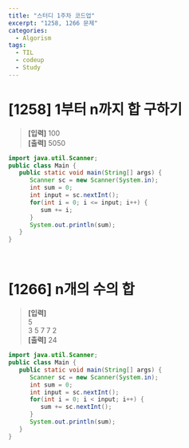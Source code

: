 ```yaml
---
title: "스터디 1주차 코드업"
excerpt: "1258, 1266 문제"
categories: 
  - Algorism
tags: 
  - TIL
  - codeup
  - Study
---
```


# [1258] 1부터 n까지 합 구하기
> **[입력]** 100<br/>
  **[출력]** 5050

```java
import java.util.Scanner;
public class Main {
   public static void main(String[] args) {
      Scanner sc = new Scanner(System.in);
      int sum = 0;
      int input = sc.nextInt();
      for(int i = 0; i <= input; i++) {
         sum += i;
      }
      System.out.println(sum);
   }
}
```
<br/>

# [1266] n개의 수의 합
> **[입력]** <br/>
5<br/>
3 5 7 7 2<br/>
  **[출력]** 24

```java
import java.util.Scanner;
public class Main {
   public static void main(String[] args) {
      Scanner sc = new Scanner(System.in);
      int sum = 0;
      int input = sc.nextInt();
      for(int i = 0; i < input; i++) {
         sum += sc.nextInt();
      }
      System.out.println(sum);
   }
}
```